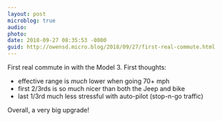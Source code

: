 ```yaml
---
layout: post
microblog: true
audio: 
photo: 
date: 2018-09-27 08:35:53 -0800
guid: http://owensd.micro.blog/2018/09/27/first-real-commute.html
---
```

First real commute in with the Model 3. First thoughts:
  - effective range is *much* lower when going 70+ mph
  - first 2/3rds is so much nicer than both the Jeep and bike
  - last 1/3rd much less stressful with auto-pilot (stop-n-go traffic)

Overall, a very big upgrade!
